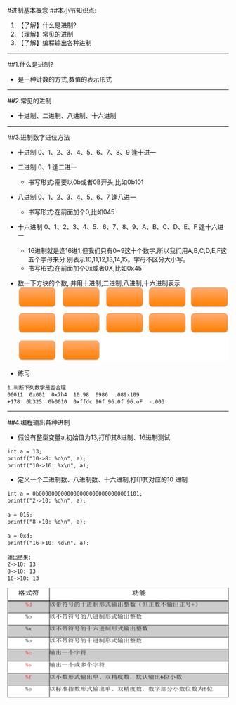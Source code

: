 #进制基本概念
##本小节知识点:
1. 【了解】什么是进制?
2. 【理解】常见的进制
3. 【了解】编程输出各种进制

---

##1.什么是进制?
- 是一种计数的方式,数值的表示形式

---

##2.常见的进制
- 十进制、二进制、八进制、十六进制

---

##3.进制数字进位方法
- 十进制 0、1、2、3、4、5、6、7、8、9 逢十进一

- 二进制 0、1 逢二进一
    + 书写形式:需要以0b或者0B开头,比如0b101

- 八进制 0、1、2、3、4、5、6、7 逢八进一
    + 书写形式:在前面加个0,比如045

- 十六进制 0、1、2、3、4、5、6、7、8、9、A、B、C、D、E、F 逢十六进一
    + 16进制就是逢16进1,但我们只有0~9这十个数字,所以我们用A,B,C,D,E,F这五个字母来分 别表示10,11,12,13,14,15。字母不区分大小写。
    + 书写形式:在前面加个0x或者0X,比如0x45

- 数一下方块的个数, 并用十进制,二进制,八进制,十六进制表示
![](./images/jz.png)

- 练习
```
1.判断下列数字是否合理
00011  0x001  0x7h4  10.98  0986  .089-109
+178  0b325  0b0010  0xffdc 96f 96.0f 96.oF  -.003
```
---

##4.编程输出各种进制
- 假设有整型变量a,初始值为13,打印其8进制、16进制测试
```
int a = 13;
printf("10->8: %o\n", a);
printf("10->16: %x\n", a);
```
- 定义一个二进制数、八进制数、十六进制,打印其对应的10 进制

```
int a = 0b00000000000000000000000000001101;
printf("2->10: %d\n", a);

a = 015;
printf("8->10: %d\n", a);

a = 0xd;
printf("16->10: %d\n", a);

输出结果:
2->10: 13
8->10: 13
16->10: 13
```

![](./images/jzzwf.png)

